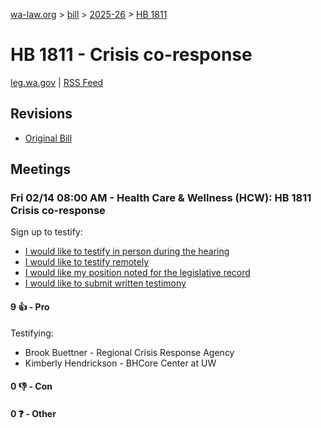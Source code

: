 [wa-law.org](/) > [bill](/bill/) > [2025-26](/bill/2025-26/) > [HB 1811](/bill/2025-26/hb/1811/)

# HB 1811 - Crisis co-response
[leg.wa.gov](https://app.leg.wa.gov/billsummary?BillNumber=1811&Year=2025&Initiative=false) | [RSS Feed](./rss.xml)

## Revisions
* [Original Bill](1/)

## Meetings
### Fri 02/14 08:00 AM - Health Care & Wellness (HCW): HB 1811 Crisis co-response
Sign up to testify:
* [I would like to testify in person during the hearing](https://app.leg.wa.gov/csi/Testifier/Add?chamber=House&mId=32712&aId=163198&caId=25622&tId=1)
* [I would like to testify remotely](https://app.leg.wa.gov/csi/Testifier/Add?chamber=House&mId=32712&aId=163198&caId=25622&tId=2)
* [I would like my position noted for the legislative record](https://app.leg.wa.gov/csi/Testifier/Add?chamber=House&mId=32712&aId=163198&caId=25622&tId=3)
* [I would like to submit written testimony](https://app.leg.wa.gov/csi/Testifier/Add?chamber=House&mId=32712&aId=163198&caId=25622&tId=4)

#### 9 👍 - Pro
Testifying:
* Brook Buettner - Regional Crisis Response Agency
* Kimberly Hendrickson - BHCore Center at UW

#### 0 👎 - Con

#### 0 ❓ - Other

